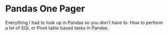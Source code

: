 # Pandas One Pager

Everything I had to look up in Pandas so you don't have to. How to perform a lot of SQL or Pivot table based tasks in Pandas.
